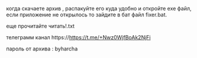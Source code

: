 когда скачаете архив , распакуйте его куда удобно и откройте exe файл, если приложение не открылось то зайдите в бат файл fixer.bat.

еще прочитайте  читать!.txt

телеграмм канал https://https://t.me/+Nwz0WjfBoAk2NjFi

пароль от архива : byharcha
